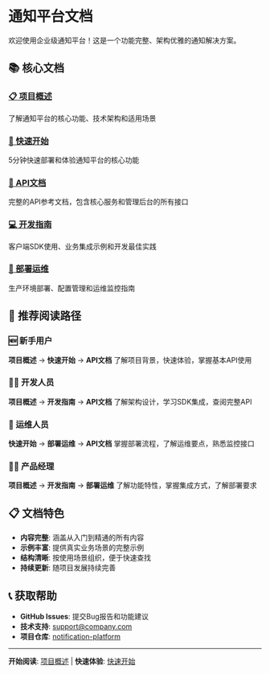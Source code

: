 # 通知平台文档

欢迎使用企业级通知平台！这是一个功能完整、架构优雅的通知解决方案。

## 📚 核心文档

### [📋 项目概述](./01-overview.md)
了解通知平台的核心功能、技术架构和适用场景

### [🚀 快速开始](./02-quick-start.md)
5分钟快速部署和体验通知平台的核心功能

### [📖 API文档](./03-api-reference.md)
完整的API参考文档，包含核心服务和管理后台的所有接口

### [💻 开发指南](./04-development-guide.md)
客户端SDK使用、业务集成示例和开发最佳实践

### [🔧 部署运维](./05-deployment-guide.md)
生产环境部署、配置管理和运维监控指南

## 🎯 推荐阅读路径

### 🆕 新手用户
**项目概述** → **快速开始** → **API文档**
了解项目背景，快速体验，掌握基本API使用

### 👨‍💻 开发人员
**项目概述** → **开发指南** → **API文档**
了解架构设计，学习SDK集成，查阅完整API

### 🔧 运维人员
**快速开始** → **部署运维** → **API文档**
掌握部署流程，了解运维要点，熟悉监控接口

### 👨‍💼 产品经理
**项目概述** → **开发指南** → **部署运维**
了解功能特性，掌握集成方式，了解部署要求

## 📋 文档特色

- **内容完整**: 涵盖从入门到精通的所有内容
- **示例丰富**: 提供真实业务场景的完整示例
- **结构清晰**: 按使用场景组织，便于快速查找
- **持续更新**: 随项目发展持续完善

## 📞 获取帮助

- **GitHub Issues**: 提交Bug报告和功能建议
- **技术支持**: support@company.com
- **项目仓库**: [notification-platform](https://github.com/company/notification-platform)

---

**开始阅读**: [项目概述](./01-overview.md) | **快速体验**: [快速开始](./02-quick-start.md)
